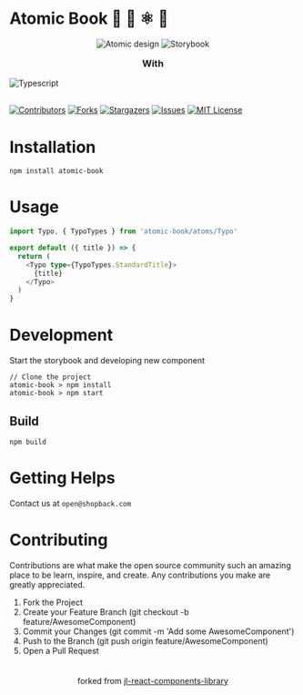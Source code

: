 # Atomic Book 🦄 🎨 ⚛️ 📖

  <div style="text-align: center">
    <img style="max-width: 200px;margin-top:-16px" src="https://scholarblogs.emory.edu/lits/files/2019/03/atomicdesign.png" alt="Atomic design" />
    <img src="https://camo.githubusercontent.com/3c2a5b77726528a5b9618bf65a6e8fc26baedce970dc2eb39d789deeb9f703fa/68747470733a2f2f7062732e7477696d672e636f6d2f70726f66696c655f696d616765732f313130303830343438353631363536363237332f734f63742d54786d2e706e67" alt="Storybook" data-canonical-src="https://pbs.twimg.com/profile_images/1100804485616566273/sOct-Txm.png" style="max-width:180px" />
  </div>
  <h3 style="text-align: center;margin-top: 16px">With</h3>
  <img style="margin-bottom: 16px" src="https://i.pinimg.com/originals/c3/8e/e8/c38ee8475ee7f3680f706c56c3a1194c.png" alt="Typescript" alt="Typescript">


[![Contributors][contributors-shield]][contributors-url]
[![Forks][forks-shield]][forks-url]
[![Stargazers][stars-shield]][stars-url]
[![Issues][issues-shield]][issues-url]
[![MIT License][license-shield]][license-url]

# Installation

```
npm install atomic-book
```

# Usage

```Typescript
import Typo, { TypoTypes } from 'atomic-book/atoms/Typo'

export default ({ title }) => {
  return (
    <Typo type={TypoTypes.StandardTitle}>
      {title}
    </Typo>
  )
}
```

# Development

Start the storybook and developing new component
```
// Clone the project
atomic-book > npm install
atomic-book > npm start
```

## Build

```
npm build
```

# Getting Helps

Contact us at `open@shopback.com`

# Contributing

Contributions are what make the open source community such an amazing place to be learn, inspire, and create. Any contributions you make are greatly appreciated.

1. Fork the Project
2. Create your Feature Branch (git checkout -b feature/AwesomeComponent)
3. Commit your Changes (git commit -m 'Add some AwesomeComponent')
4. Push to the Branch (git push origin feature/AwesomeComponent)
5. Open a Pull Request


<p style="text-align: center;margin-top: 36px">
  forked from <a href="https://github.com/jmlivingston/react-components-library">jl-react-components-library</a>
</p> 

<!-- MARKDOWN LINKS & IMAGES -->
<!-- https://www.markdownguide.org/basic-syntax/#reference-style-links -->
[contributors-shield]: https://img.shields.io/github/contributors/poepanda/atomic-book.svg?style=for-the-badge
[contributors-url]: https://github.com/poepanda/atomic-book/graphs/contributors
[forks-shield]: https://img.shields.io/github/forks/poepanda/atomic-book.svg?style=for-the-badge
[forks-url]: https://github.com/poepanda/atomic-book/network/members
[stars-shield]: https://img.shields.io/github/stars/poepanda/atomic-book.svg?style=for-the-badge
[stars-url]: https://github.com/poepanda/atomic-book/stargazers
[issues-shield]: https://img.shields.io/github/issues/poepanda/atomic-book.svg?style=for-the-badge
[issues-url]: https://github.com/poepanda/atomic-book/issues
[license-shield]: https://img.shields.io/github/license/poepanda/atomic-book.svg?style=for-the-badge
[license-url]: https://github.com/poepanda/atomic-book/blob/master/LICENSE
